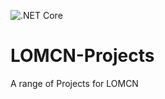 ![.NET Core](https://github.com/Pete107/LOMCN-Projects/workflows/.NET%20Core/badge.svg)

# LOMCN-Projects
A range of Projects for LOMCN
